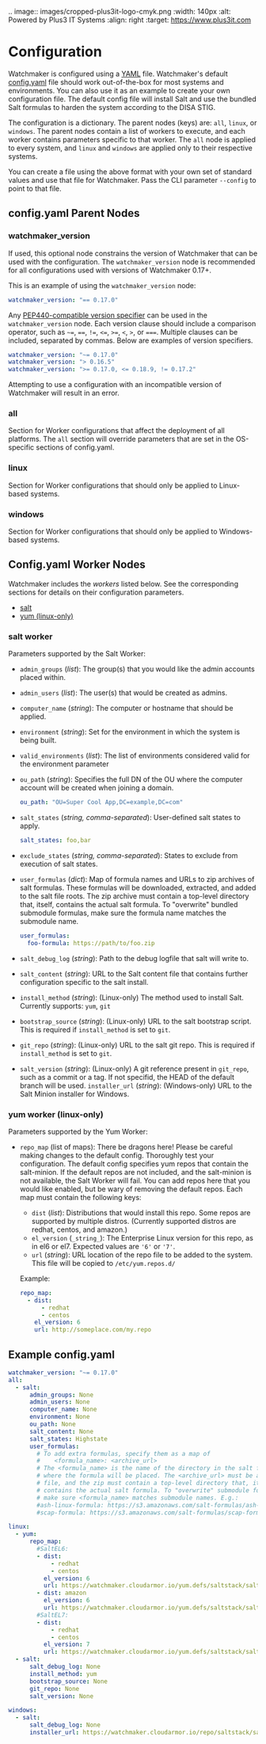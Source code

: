 .. image:: images/cropped-plus3it-logo-cmyk.png
   :width: 140px
   :alt: Powered by Plus3 IT Systems
   :align: right
   :target: https://www.plus3it.com
<br>

# Configuration

Watchmaker is configured using a [YAML][0] file. Watchmaker's default
[config.yaml][1] file should work out-of-the-box for most systems and
environments. You can also use it as an example to create your own
configuration file. The default config file will install Salt and use the
bundled Salt formulas to harden the system according to the DISA STIG.

The configuration is a dictionary. The parent nodes (keys) are: `all`, `linux`,
or `windows`. The parent nodes contain a list of workers to execute, and each
worker contains parameters specific to that worker. The `all` node is applied
to every system, and `linux` and `windows` are applied only to their respective
systems.

You can create a file using the above format with your own set of standard
values and use that file for Watchmaker. Pass the CLI parameter `--config` to
point to that file.

## config.yaml Parent Nodes

### watchmaker_version

If used, this optional node constrains the version of Watchmaker that can be used with the configuration. The `watchmaker_version` node is recommended for all configurations used with versions of Watchmaker 0.17+.

This is an example of using the `watchmaker_version` node:

```yaml
watchmaker_version: "== 0.17.0"
```

Any [PEP440-compatible version specifier](https://www.python.org/dev/peps/pep-0440/#version-specifiers) can be used in the `watchmaker_version` node. Each version clause should include a comparison operator, such as `~=`, `==`, `!=`, `<=`, `>=`, `<`, `>`, or `===`. Multiple clauses can be included, separated by commas. Below are examples of version specifiers.

```yaml
watchmaker_version: "~= 0.17.0"
watchmaker_version: "> 0.16.5"
watchmaker_version: ">= 0.17.0, <= 0.18.9, != 0.17.2"
```

Attempting to use a configuration with an incompatible version of Watchmaker will result in an error.

### all

Section for Worker configurations that affect the deployment of all platforms.
The `all` section will override parameters that are set in the OS-specific
sections of config.yaml.

### linux

Section for Worker configurations that should only be applied to Linux-based
systems.

### windows

Section for Worker configurations that should only be applied to Windows-based
systems.

## Config.yaml Worker Nodes

Watchmaker includes the _workers_ listed below. See the corresponding sections
for details on their configuration parameters.

*   [salt](#salt-worker)
*   [yum (linux-only)](#yum-worker-linux-only)

### salt worker

Parameters supported by the Salt Worker:

-   `admin_groups` (_list_): The group(s) that you would like the admin accounts
    placed within.

-   `admin_users` (_list_): The user(s) that would be created as admins.

-   `computer_name` (_string_): The computer or hostname that should be applied.

-   `environment` (_string_): Set for the environment in which the system is
    being built.

-   `valid_environments` (_list_): The list of environments considered valid
    for the environment parameter

-   `ou_path` (_string_): Specifies the full DN of the OU where the computer
    account will be created when joining a domain.

    ```yaml
    ou_path: "OU=Super Cool App,DC=example,DC=com"
    ```

-   `salt_states` (_string, comma-separated_): User-defined salt states to
    apply.

    ```yaml
    salt_states: foo,bar
    ```

-   `exclude_states` (_string, comma-separated_): States to exclude from
    execution of salt states.

-   `user_formulas` (_dict_): Map of formula names and URLs to zip archives of
    salt formulas. These formulas will be downloaded, extracted, and added to
    the salt file roots. The zip archive must contain a top-level directory
    that, itself, contains the actual salt formula. To "overwrite" bundled
    submodule formulas, make sure the formula name matches the submodule name.

    ```yaml
    user_formulas:
      foo-formula: https://path/to/foo.zip
    ```

-   `salt_debug_log` (_string_): Path to the debug logfile that salt will write
    to.

-   `salt_content` (_string_): URL to the Salt content file that contains
    further configuration specific to the salt install.

-   `install_method` (_string_): (Linux-only) The method used to install Salt.
    Currently supports: `yum`, `git`

-   `bootstrap_source` (_string_): (Linux-only) URL to the salt bootstrap
    script. This is required if `install_method` is set to `git`.

-   `git_repo` (_string_): (Linux-only) URL to the salt git repo. This is
    required if `install_method` is set to `git`.

-   `salt_version` (_string_): (Linux-only) A git reference present in
    `git_repo`, such as a commit or a tag. If not specifid, the HEAD of the
    default branch will be used.
    `installer_url` (_string_): (Windows-only) URL to the Salt Minion installer
    for Windows.

### yum worker (linux-only)

Parameters supported by the Yum Worker:

-   `repo_map` (list of maps): There be dragons here! Please be careful making
    changes to the default config. Thoroughly test your configuration. The
    default config specifies yum repos that contain the salt-minion. If the
    default repos are not included, and the salt-minion is not available, the
    Salt Worker will fail. You can add repos here that you would like enabled,
    but be wary of removing the default repos. Each map must contain the
    following keys:

    -   `dist` (_list_): Distributions that would install this repo. Some repos
        are supported by multiple distros. (Currently supported distros are
        redhat, centos, and amazon.)
    -   `el_version` (`_string_`): The Enterprise Linux version for this repo,
        as in el6 or el7. Expected values are `'6'` or `'7'`.
    -   `url` (_string_): URL location of the repo file to be added to the
        system. This file will be copied to `/etc/yum.repos.d/`

    Example:

    ```yaml
    repo_map:
      - dist:
          - redhat
          - centos
        el_version: 6
        url: http://someplace.com/my.repo
    ```

## Example config.yaml

```yaml
watchmaker_version: "~= 0.17.0"
all:
  - salt:
      admin_groups: None
      admin_users: None
      computer_name: None
      environment: None
      ou_path: None
      salt_content: None
      salt_states: Highstate
      user_formulas:
        # To add extra formulas, specify them as a map of
        #    <formula_name>: <archive_url>
        # The <formula_name> is the name of the directory in the salt file_root
        # where the formula will be placed. The <archive_url> must be a zip
        # file, and the zip must contain a top-level directory that, itself,
        # contains the actual salt formula. To "overwrite" submodule formulas,
        # make sure <formula_name> matches submodule names. E.g.:
        #ash-linux-formula: https://s3.amazonaws.com/salt-formulas/ash-linux-formula-master.zip
        #scap-formula: https://s3.amazonaws.com/salt-formulas/scap-formula-master.zip

linux:
  - yum:
      repo_map:
        #SaltEL6:
        - dist:
            - redhat
            - centos
          el_version: 6
          url: https://watchmaker.cloudarmor.io/yum.defs/saltstack/salt/2016.11.9/salt-reposync-el6.repo
        - dist: amazon
          el_version: 6
          url: https://watchmaker.cloudarmor.io/yum.defs/saltstack/salt/2016.11.9/salt-reposync-amzn.repo
        #SaltEL7:
        - dist:
            - redhat
            - centos
          el_version: 7
          url: https://watchmaker.cloudarmor.io/yum.defs/saltstack/salt/2016.11.9/salt-reposync-el7.repo
  - salt:
      salt_debug_log: None
      install_method: yum
      bootstrap_source: None
      git_repo: None
      salt_version: None

windows:
  - salt:
      salt_debug_log: None
      installer_url: https://watchmaker.cloudarmor.io/repo/saltstack/salt/windows/Salt-Minion-2016.11.6-AMD64-Setup.exe
```

[0]: https://yaml.org/spec/1.2/spec.html
[1]: https://github.com/plus3it/watchmaker/blob/develop/src/watchmaker/static/config.yaml
